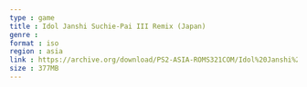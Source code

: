 ```yaml
---
type : game
title : Idol Janshi Suchie-Pai III Remix (Japan)
genre : 
format : iso
region : asia
link : https://archive.org/download/PS2-ASIA-ROMS321COM/Idol%20Janshi%20Suchie-Pai%20III%20Remix%20%28Japan%29.7z
size : 377MB
---
```

